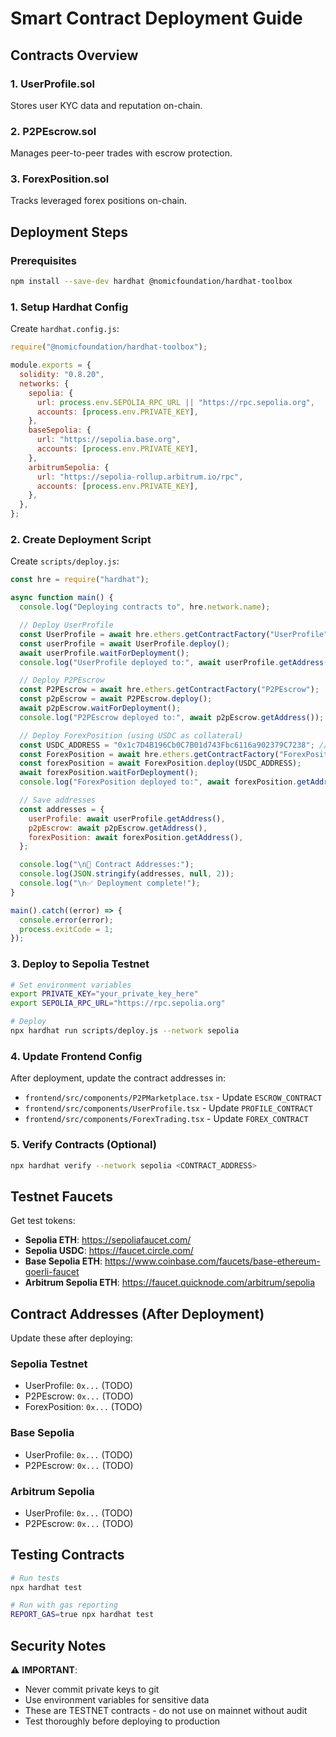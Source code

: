 # Smart Contract Deployment Guide

## Contracts Overview

### 1. UserProfile.sol
Stores user KYC data and reputation on-chain.

### 2. P2PEscrow.sol
Manages peer-to-peer trades with escrow protection.

### 3. ForexPosition.sol
Tracks leveraged forex positions on-chain.

## Deployment Steps

### Prerequisites
```bash
npm install --save-dev hardhat @nomicfoundation/hardhat-toolbox
```

### 1. Setup Hardhat Config

Create `hardhat.config.js`:
```javascript
require("@nomicfoundation/hardhat-toolbox");

module.exports = {
  solidity: "0.8.20",
  networks: {
    sepolia: {
      url: process.env.SEPOLIA_RPC_URL || "https://rpc.sepolia.org",
      accounts: [process.env.PRIVATE_KEY],
    },
    baseSepolia: {
      url: "https://sepolia.base.org",
      accounts: [process.env.PRIVATE_KEY],
    },
    arbitrumSepolia: {
      url: "https://sepolia-rollup.arbitrum.io/rpc",
      accounts: [process.env.PRIVATE_KEY],
    },
  },
};
```

### 2. Create Deployment Script

Create `scripts/deploy.js`:
```javascript
const hre = require("hardhat");

async function main() {
  console.log("Deploying contracts to", hre.network.name);

  // Deploy UserProfile
  const UserProfile = await hre.ethers.getContractFactory("UserProfile");
  const userProfile = await UserProfile.deploy();
  await userProfile.waitForDeployment();
  console.log("UserProfile deployed to:", await userProfile.getAddress());

  // Deploy P2PEscrow
  const P2PEscrow = await hre.ethers.getContractFactory("P2PEscrow");
  const p2pEscrow = await P2PEscrow.deploy();
  await p2pEscrow.waitForDeployment();
  console.log("P2PEscrow deployed to:", await p2pEscrow.getAddress());

  // Deploy ForexPosition (using USDC as collateral)
  const USDC_ADDRESS = "0x1c7D4B196Cb0C7B01d743Fbc6116a902379C7238"; // Sepolia USDC
  const ForexPosition = await hre.ethers.getContractFactory("ForexPosition");
  const forexPosition = await ForexPosition.deploy(USDC_ADDRESS);
  await forexPosition.waitForDeployment();
  console.log("ForexPosition deployed to:", await forexPosition.getAddress());

  // Save addresses
  const addresses = {
    userProfile: await userProfile.getAddress(),
    p2pEscrow: await p2pEscrow.getAddress(),
    forexPosition: await forexPosition.getAddress(),
  };

  console.log("\n📝 Contract Addresses:");
  console.log(JSON.stringify(addresses, null, 2));
  console.log("\n✅ Deployment complete!");
}

main().catch((error) => {
  console.error(error);
  process.exitCode = 1;
});
```

### 3. Deploy to Sepolia Testnet

```bash
# Set environment variables
export PRIVATE_KEY="your_private_key_here"
export SEPOLIA_RPC_URL="https://rpc.sepolia.org"

# Deploy
npx hardhat run scripts/deploy.js --network sepolia
```

### 4. Update Frontend Config

After deployment, update the contract addresses in:
- `frontend/src/components/P2PMarketplace.tsx` - Update `ESCROW_CONTRACT`
- `frontend/src/components/UserProfile.tsx` - Update `PROFILE_CONTRACT`
- `frontend/src/components/ForexTrading.tsx` - Update `FOREX_CONTRACT`

### 5. Verify Contracts (Optional)

```bash
npx hardhat verify --network sepolia <CONTRACT_ADDRESS>
```

## Testnet Faucets

Get test tokens:
- **Sepolia ETH**: https://sepoliafaucet.com/
- **Sepolia USDC**: https://faucet.circle.com/
- **Base Sepolia ETH**: https://www.coinbase.com/faucets/base-ethereum-goerli-faucet
- **Arbitrum Sepolia ETH**: https://faucet.quicknode.com/arbitrum/sepolia

## Contract Addresses (After Deployment)

Update these after deploying:

### Sepolia Testnet
- UserProfile: `0x...` (TODO)
- P2PEscrow: `0x...` (TODO)
- ForexPosition: `0x...` (TODO)

### Base Sepolia
- UserProfile: `0x...` (TODO)
- P2PEscrow: `0x...` (TODO)

### Arbitrum Sepolia
- UserProfile: `0x...` (TODO)
- P2PEscrow: `0x...` (TODO)

## Testing Contracts

```bash
# Run tests
npx hardhat test

# Run with gas reporting
REPORT_GAS=true npx hardhat test
```

## Security Notes

⚠️ **IMPORTANT**: 
- Never commit private keys to git
- Use environment variables for sensitive data
- These are TESTNET contracts - do not use on mainnet without audit
- Test thoroughly before deploying to production
